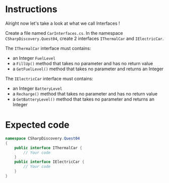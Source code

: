 # Instructions

Alright now let's take a look at what we call Interfaces !

Create a file named `CarInterfaces.cs`. In the namespace `CSharpDiscovery.Quest04`, create 2 interfaces `IThermalCar` and `IElectricCar`.

The `IThermalCar` interface must contains:

-   an Integer `FuelLevel`
-   a `FillUp()` method that takes no parameter and has no return value
-   a `GetFuelLevel()` method that takes no parameter and returns an Integer

The `IElectricCar` interface must contains:

-   an Integer `BatteryLevel`
-   a `Recharge()` method that takes no parameter and has no return value
-   a `GetBatteryLevel()` method that takes no parameter and returns an Integer

# Expected code

```c#
namespace CSharpDiscovery.Quest04
{
    public interface IThermalCar {
        // Your code
    }
    public interface IElectricCar {
        // Your code
    }
}
```
